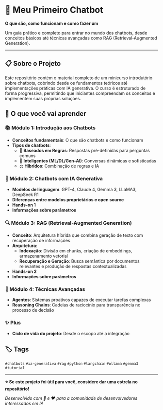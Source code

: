 # 🤖 Meu Primeiro Chatbot

**O que são, como funcionam e como fazer um**

Um guia prático e completo para entrar no mundo dos chatbots, desde conceitos básicos até técnicas avançadas como RAG (Retrieval-Augmented Generation).

---

## 📋 Sobre o Projeto

Este repositório contém o material completo de um minicurso introdutório sobre chatbots, cobrindo desde os fundamentos teóricos até implementações práticas com IA generativa. O curso é estruturado de forma progressiva, permitindo que iniciantes compreendam os conceitos e implementem suas próprias soluções.

## 🎯 O que você vai aprender

### 📚 Módulo 1: Introdução aos Chatbots
- **Conceitos fundamentais**: O que são chatbots e como funcionam
- **Tipos de chatbots**:
  - 🔧 **Baseados em Regras**: Respostas pré-definidas para perguntas comuns
  - 🧠 **Inteligentes (ML/DL/Gen-AI)**: Conversas dinâmicas e sofisticadas
  - ⚖️ **Híbridos**: Combinação de regras e IA

### 🚀 Módulo 2: Chatbots com IA Generativa
- **Modelos de linguagem**: GPT-4, Claude 4, Gemma 3, LLaMA3, DeepSeek R1
- **Diferenças entre modelos proprietários e open source**
- **Hands-on 1**
- **Informações sobre parâmetros**

### 🔍 Módulo 3: RAG (Retrieval-Augmented Generation)
- **Conceito**: Arquitetura híbrida que combina geração de texto com recuperação de informações
- **Arquitetura**:
  - **Indexação**: Divisão em chunks, criação de embeddings, armazenamento vetorial
  - **Recuperação e Geração**: Busca semântica por documentos relevantes e produção de respostas contextualizadas
- **Hands-on 2**
- **Informações sobre parâmetros**
  
### 🎨 Módulo 4: Técnicas Avançadas
- **Agentes**: Sistemas proativos capazes de executar tarefas complexas
- **Reasoning Chains**: Cadeias de raciocínio para transparência no processo de decisão

### ✨ Plus
- **Ciclo de vida do projeto**: Desde o escopo até a integração

## 🏷️ Tags

`#chatbots` `#ia-generativa` `#rag` `#python` `#langchain` `#ollama` `#gemma3` `#tutorial`

---

**⭐ Se este projeto foi útil para você, considere dar uma estrela no repositório!**

*Desenvolvido com 🤖 e ❤️ para a comunidade de desenvolvedores interessados em IA*
